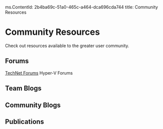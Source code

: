 ms.ContentId: 2b4ba69c-51a0-465c-a464-dca696cda744 
title: Community Resources

# Community Resources #

Check out resources available to the greater user community.

## Forums ##
[TechNet Forums](https://social.technet.microsoft.com/Forums/windowsserver/en-US/home "TechNet Forums")
Hyper-V Forums

## Team Blogs ##

## Community Blogs ##

## Publications ##



